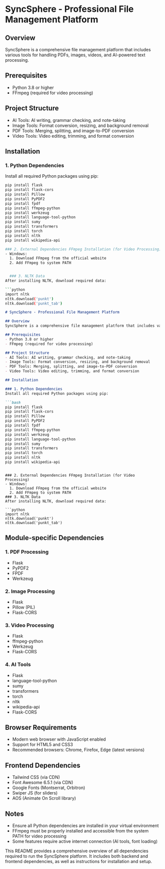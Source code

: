 # SyncSphere - Professional File Management Platform

## Overview
SyncSphere is a comprehensive file management platform that includes various tools for handling PDFs, images, videos, and AI-powered text processing.

## Prerequisites
- Python 3.8 or higher
- FFmpeg (required for video processing)

## Project Structure
- AI Tools: AI writing, grammar checking, and note-taking
- Image Tools: Format conversion, resizing, and background removal
- PDF Tools: Merging, splitting, and image-to-PDF conversion
- Video Tools: Video editing, trimming, and format conversion

## Installation

### 1. Python Dependencies
Install all required Python packages using pip:

```bash
pip install flask
pip install flask-cors
pip install Pillow
pip install PyPDF2
pip install fpdf
pip install ffmpeg-python
pip install werkzeug
pip install language-tool-python
pip install sumy
pip install transformers
pip install torch
pip install nltk
pip install wikipedia-api

### 2. External Dependencies FFmpeg Installation (for Video Processing)
- Windows:
  1. Download FFmpeg from the official website
  2. Add FFmpeg to system PATH


  ### 3. NLTK Data
After installing NLTK, download required data:

```python
import nltk
nltk.download('punkt')
nltk.download('punkt_tab')
 ```

```markdown
# SyncSphere - Professional File Management Platform

## Overview
SyncSphere is a comprehensive file management platform that includes various tools for handling PDFs, images, videos, and AI-powered text processing.

## Prerequisites
- Python 3.8 or higher
- FFmpeg (required for video processing)

## Project Structure
- AI Tools: AI writing, grammar checking, and note-taking
- Image Tools: Format conversion, resizing, and background removal
- PDF Tools: Merging, splitting, and image-to-PDF conversion
- Video Tools: Video editing, trimming, and format conversion

## Installation

### 1. Python Dependencies
Install all required Python packages using pip:

```bash
pip install flask
pip install flask-cors
pip install Pillow
pip install PyPDF2
pip install fpdf
pip install ffmpeg-python
pip install werkzeug
pip install language-tool-python
pip install sumy
pip install transformers
pip install torch
pip install nltk
pip install wikipedia-api
 ```
```

### 2. External Dependencies FFmpeg Installation (for Video Processing)
- Windows:
  1. Download FFmpeg from the official website
  2. Add FFmpeg to system PATH
### 3. NLTK Data
After installing NLTK, download required data:

```python
import nltk
nltk.download('punkt')
nltk.download('punkt_tab')
 ```

## Module-specific Dependencies
### 1. PDF Processing
- Flask
- PyPDF2
- FPDF
- Werkzeug
### 2. Image Processing
- Flask
- Pillow (PIL)
- Flask-CORS
### 3. Video Processing
- Flask
- ffmpeg-python
- Werkzeug
- Flask-CORS
### 4. AI Tools
- Flask
- language-tool-python
- sumy
- transformers
- torch
- nltk
- wikipedia-api
- Flask-CORS


## Browser Requirements
- Modern web browser with JavaScript enabled
- Support for HTML5 and CSS3
- Recommended browsers: Chrome, Firefox, Edge (latest versions)
## Frontend Dependencies
- Tailwind CSS (via CDN)
- Font Awesome 6.5.1 (via CDN)
- Google Fonts (Montserrat, Orbitron)
- Swiper JS (for sliders)
- AOS (Animate On Scroll library)
## Notes
- Ensure all Python dependencies are installed in your virtual environment
- FFmpeg must be properly installed and accessible from the system PATH for video processing
- Some features require active internet connection (AI tools, font loading)



This README provides a comprehensive overview of all dependencies required to run the SyncSphere platform. It includes both backend and frontend dependencies, as well as instructions for installation and setup.
